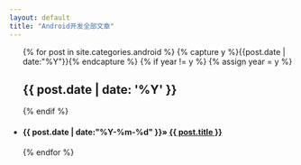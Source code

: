 ```yaml
---
layout: default
title: "Android开发全部文章"
---
```

<ul class="list-unstyled">
{% for post in site.categories.android %}
  {% capture y %}{{post.date | date:"%Y"}}{% endcapture %}
  {% if year != y %}
    {% assign year = y %}
    <h2>{{ post.date | date: '%Y' }}</h2> 
  {% endif %}
  <li>
	<h4><span>{{ post.date | date:"%Y-%m-%d" }}</span>&raquo;
	<a href="{{ post.url }}" title="{{ post.title }}">{{ post.title }}</a></h4>
  </li> 
{% endfor %}
</ul>

